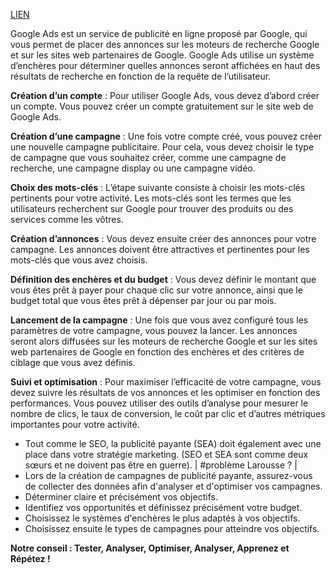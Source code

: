 [LIEN](https://next-u.academy/cours/introduction-au-referencement-payant-sea/15442/)

Google Ads est un service de publicité en ligne proposé par Google, qui vous permet de placer des annonces sur les moteurs de recherche Google et sur les sites web partenaires de Google. Google Ads utilise un système d’enchères pour déterminer quelles annonces seront affichées en haut des résultats de recherche en fonction de la requête de l’utilisateur.

**Création d’un compte** : Pour utiliser Google Ads, vous devez d’abord créer un compte. Vous pouvez créer un compte gratuitement sur le site web de Google Ads.

**Création d’une campagne** : Une fois votre compte créé, vous pouvez créer une nouvelle campagne publicitaire. Pour cela, vous devez choisir le type de campagne que vous souhaitez créer, comme une campagne de recherche, une campagne display ou une campagne vidéo.

**Choix des mots-clés** : L’étape suivante consiste à choisir les mots-clés pertinents pour votre activité. Les mots-clés sont les termes que les utilisateurs recherchent sur Google pour trouver des produits ou des services comme les vôtres.

**Création d’annonces** : Vous devez ensuite créer des annonces pour votre campagne. Les annonces doivent être attractives et pertinentes pour les mots-clés que vous avez choisis.

**Définition des enchères et du budget** : Vous devez définir le montant que vous êtes prêt à payer pour chaque clic sur votre annonce, ainsi que le budget total que vous êtes prêt à dépenser par jour ou par mois.

**Lancement de la campagne** : Une fois que vous avez configuré tous les paramètres de votre campagne, vous pouvez la lancer. Les annonces seront alors diffusées sur les moteurs de recherche Google et sur les sites web partenaires de Google en fonction des enchères et des critères de ciblage que vous avez définis.

**Suivi et optimisation** : Pour maximiser l’efficacité de votre campagne, vous devez suivre les résultats de vos annonces et les optimiser en fonction des performances. Vous pouvez utiliser des outils d’analyse pour mesurer le nombre de clics, le taux de conversion, le coût par clic et d’autres métriques importantes pour votre activité.

- Tout comme le SEO, la publicité payante (SEA) doit également avec une place dans votre stratégie marketing. (SEO et SEA sont comme deux sœurs et ne doivent pas être en guerre). | #problème Larousse ? |
- Lors de la création de campagnes de publicité payante, assurez-vous de collecter des données afin d'analyser et d'optimiser vos campagnes.
- Déterminer claire et précisément vos objectifs.
- Identifiez vos opportunités et définissez précisément votre budget.
- Choisissez le systèmes d'enchères le plus adaptés à vos objectifs.
- Choisissez ensuite le types de campagnes pour atteindre vos objectifs.

**Notre conseil : Tester, Analyser, Optimiser, Analyser, Apprenez et Répétez !**
